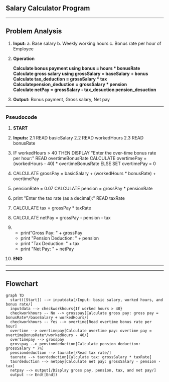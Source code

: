 ## Salary Calculator Program
---
## Problem Analysis
1. **Input:**
     a. Base salary 
     b. Weekly working hours 
     c. Bonus rate per hour of Employee
2. **Operation**
     
     **Calculate bonus payment using bonus = hours * bonusRate
     \
     Calculate gross salary using grossSalary = baseSalary + bonus
     \
     Calculate tax_deduction = grossSalary * tax
     Calculatepension_deduction = grossSalary * pension
     \
     Calculate netPay = grossSalary - tax_desuction  pension_desuction**

3. **Output:**
 Bonus payment, Gross salary, Net pay
---
### Pseudocode

1. **START**
2. **Inputs:**
2.1 READ basicSalary
2.2 READ workedHours
2.3 READ bonusRate

3.  IF workedHours > 40 THEN
    DISPLAY "Enter the over-time bonus rate per hour:"
     READ overtimeBonusRate
      CALCULATE overtimePay = (workedHours - 40) * overtimeBonusRate
     ELSE
     SET overtimePay = 0

4.  CALCULATE grossPay = basicSalary + (workedHours * bonusRate) + overtimePay

5.  pensionRate = 0.07
   CALCULATE pension = grossPay * pensionRate

6. print "Enter the tax rate (as a decimal):"
    READ taxRate

7. CALCULATE tax = grossPay * taxRate

8. CALCULATE netPay = grossPay - pension - tax

9. - print"Gross Pay: " + grossPay
   - print "Pension Deduction: " + pension
   - print "Tax Deduction: " + tax
   - print "Net Pay: " + netPay

10. **END**

---
---

## Flowchart

```mermaid
graph TD
  start([Start]) --> inputdata[/Input: basic salary, worked hours, and bonus rate/]
  inputdata --> checkworkhours{If worked hours > 40}
  checkworkhours -- No --> grosspay[Calculate gross pay: gross pay = bonusRate*/baseSalary + workedHours/]
  checkworkhours -- Yes --> overtime[Read overtime bonus rate per hour]
  overtime --> overtimepay[Calculate overtime pay: overtime pay = overtimeBonusRate*/workedHours - 40/]
  overtimepay --> grosspay
  grosspay --> pensiondeduction[Calculate pension deduction: grossSalary * 7%]
  pensiondeduction --> taxrate[/Read tax rate/]
  taxrate --> taxrdeduction[Calculate tax: grossSalary * taxRate]
  taxrdeduction --> netpay[Calculate net pay: grossSalary - pension - tax]
  netpay --> output[/Display gross pay, pension, tax, and net pay/]
  output --> End([End])